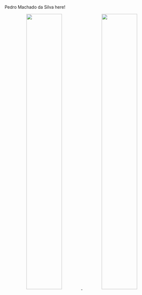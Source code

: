 Pedro Machado da Silva here!
<div align="center">
  <a href="https://github.com/pedromasi">
  <img width="48%" src="https://github-readme-stats.vercel.app/api?username=pedromasi&show_icons=true&theme=dark&include_all_commits=true&count_private=true"/>
  <img width="48%" src="https://github-readme-stats.vercel.app/api/top-langs/?username=pedromasi&layout=compact&langs_count=7&theme=dark"/>
</div>
